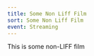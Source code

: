 ```yaml
---
title: Some Non Liff Film
sort: Some Non Liff Film
event: Streaming
---
```


This is some non-LIFF film